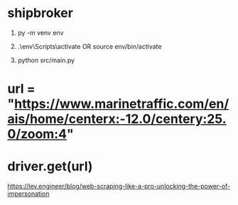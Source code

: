 # shipbroker

1. py -m venv env

2. .\env\Scripts\activate OR source env/bin/activate

3. python src/main.py



# url = "https://www.marinetraffic.com/en/ais/home/centerx:-12.0/centery:25.0/zoom:4"
# driver.get(url)



https://lev.engineer/blog/web-scraping-like-a-pro-unlocking-the-power-of-impersonation